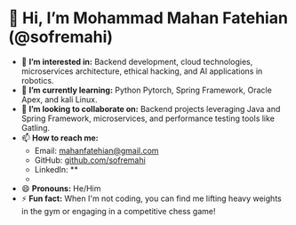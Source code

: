 # 👋 Hi, I’m Mohammad Mahan Fatehian (@sofremahi)

- 👀 **I’m interested in:** Backend development, cloud technologies, microservices architecture, ethical hacking, and AI applications in robotics.  
- 🌱 **I’m currently learning:** Python Pytorch, Spring Framework, Oracle Apex, and kali Linux.  
- 💞️ **I’m looking to collaborate on:** Backend projects leveraging Java and Spring Framework, microservices, and performance testing tools like Gatling.  
- 📫 **How to reach me:**  
  - Email: [mahanfatehian@gmail.com](mailto:mahanfatehian@gmail.com)  
  - GitHub: [github.com/sofremahi](https://github.com/sofremahi)  
  - LinkedIn: **
  -   
- 😄 **Pronouns:** He/Him  
- ⚡ **Fun fact:** When I'm not coding, you can find me lifting heavy weights in the gym or engaging in a competitive chess game!  


